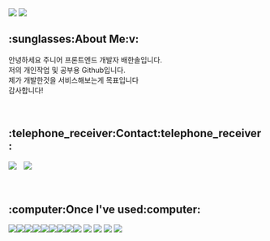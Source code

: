 <img src="https://capsule-render.vercel.app/api?type=Waving&color=auto&height=250&section=header&text=Welcome%20to%20Hansol%20Github!&fontColor=FFFFFF&fontSize=40&fontAlign=50" />
<img src="https://img.shields.io/badge/github-181717?style=for-the-badge&logo=github&logoColor=white">

<h2>:sunglasses:About Me:v:</h2>
안녕하세요 주니어 프론트엔드 개발자 배한솔입니다. </br>
저의 개인작업 및 공부용 Github입니다. </br>
제가 개발한것을 서비스해보는게 목표입니다 </br>
감사합니다!
</br>
</br>
</br>

<h2>:telephone_receiver:Contact:telephone_receiver:</h2>
<a href="mailto:bhs9641@gmail.com"><img src="https://img.shields.io/badge/Gmail-d14836?style=flat-square&logo=Gmail&logoColor=white&link=bhs9641@gmail.com"/></a> 
<a href="https://instagram.com/hansol296">
    <img 
        src="http://img.shields.io/badge/-Instagram-black?style=flat&logo=Instagram&link=https://instagram.com/alpox.dev/"
        style="height : auto; margin-left : 10px; margin-right : 10px;"/>
</a>
</br>
</br>
</br>

<h2>:computer:Once I've used:computer:</h2>
<span><img src="https://img.shields.io/badge/HTML5-E34F26?style=for-the-badge&logo=HTML5&logoColor=white"><img src="https://img.shields.io/badge/css3-1572B6?style=for-the-badge&logo=css3&logoColor=white"><img src="https://img.shields.io/badge/javascript-F7DF1E?style=for-the-badge&logo=javascript&logoColor=white"><img src="https://img.shields.io/badge/react-61DAFB?style=for-the-badge&logo=react&logoColor=white"><img src="https://img.shields.io/badge/typescript-3178C6?style=for-the-badge&logo=typescript&logoColor=white"><img src="https://img.shields.io/badge/webpack-8DD6F9?style=for-the-badge&logo=webpack&logoColor=white"><img src="https://img.shields.io/badge/nodedotjs-5FA04E?style=for-the-badge&logo=nodedotjs&logoColor=white"><img src="https://img.shields.io/badge/bootstrap-7952B3?style=for-the-badge&logo=bootstrap&logoColor=white"><img src="https://img.shields.io/badge/styledcomponents-DB7093?style=for-the-badge&logo=styledcomponents&logoColor=white">
<img src="https://img.shields.io/badge/php-777BB4?style=for-the-badge&logo=php&logoColor=white">
<img src="https://img.shields.io/badge/codeigniter-EF4223?style=for-the-badge&logo=codeigniter&logoColor=white">
<img src="https://img.shields.io/badge/spring-6DB33F?style=for-the-badge&logo=spring&logoColor=white">
<img src="https://img.shields.io/badge/mysql-4479A1?style=for-the-badge&logo=mysql&logoColor=white">
</span>
